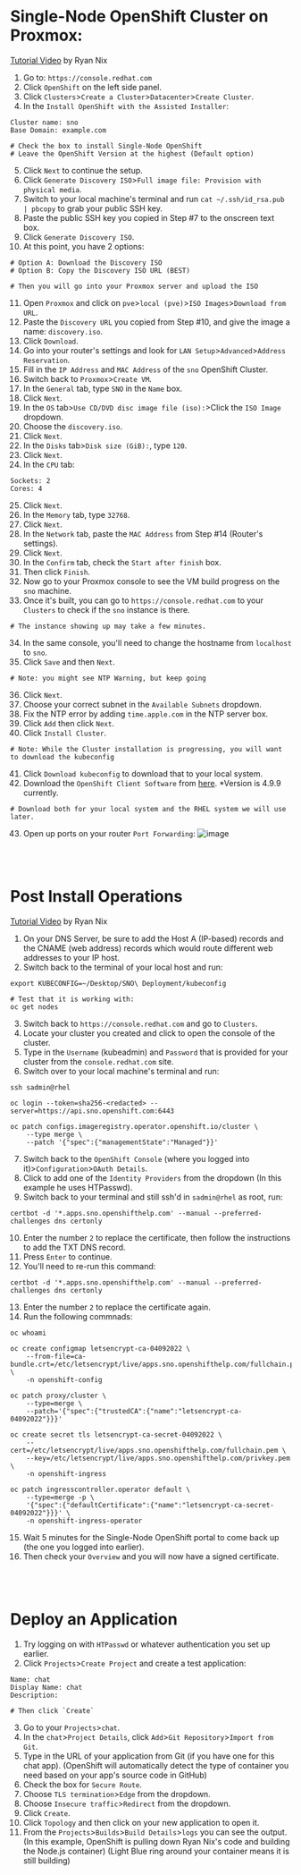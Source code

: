 # Single-Node OpenShift Cluster on Proxmox:
[Tutorial Video](https://www.youtube.com/watch?v=leJa9HmvdI0&t=13s) by Ryan Nix

1) Go to: `https://console.redhat.com`
2) Click `OpenShift` on the left side panel.
3) Click `Clusters`>`Create a Cluster`>`Datacenter`>`Create Cluster`.
4) In the `Install OpenShift with the Assisted Installer`:
```
Cluster name: sno
Base Domain: example.com

# Check the box to install Single-Node OpenShift
# Leave the OpenShift Version at the highest (Default option)
```
5) Click `Next` to continue the setup.
6) Click `Generate Discovery ISO`>`Full image file: Provision with physical media`.
7) Switch to your local machine's terminal and run `cat ~/.ssh/id_rsa.pub | pbcopy` to grab your public SSH key.
8) Paste the public SSH key you copied in Step #7 to the onscreen text box.
9) Click `Generate Discovery ISO`.
10) At this point, you have 2 options:
```
# Option A: Download the Discovery ISO
# Option B: Copy the Discovery ISO URL (BEST)

# Then you will go into your Proxmox server and upload the ISO
```
11) Open `Proxmox` and click on `pve`>`local (pve)`>`ISO Images`>`Download from URL`.
12) Paste the `Discovery URL` you copied from Step #10, and give the image a name: `discovery.iso`.
13) Click `Download`.
14) Go into your router's settings and look for `LAN Setup`>`Advanced`>`Address Reservation`.
15) Fill in the `IP Address` and `MAC Address` of the `sno` OpenShift Cluster.
16) Switch back to `Proxmox`>`Create VM`.
17) In the `General` tab, type `SNO` in the `Name` box.
18) Click `Next`.
19) In the `OS` tab>`Use CD/DVD disc image file (iso):`>Click the `ISO Image` dropdown.
20) Choose the `discovery.iso`.
21) Click `Next`.
22) In the `Disks` tab>`Disk size (GiB):`, type `120`.
23) Click `Next`.
24) In the `CPU` tab:
```
Sockets: 2
Cores: 4
```
25) Click `Next`.
26) In the `Memory` tab, type `32768`.
27) Click `Next`.
28) In the `Network` tab, paste the `MAC Address` from Step #14 (Router's settings).
29) Click `Next`.
30) In the `Confirm` tab, check the `Start after finish` box.
31) Then click `Finish`.
32) Now go to your Proxmox console to see the VM build progress on the `sno` machine.
33) Once it's built, you can go to `https://console.redhat.com` to your `Clusters` to check if the `sno` instance is there.
```
# The instance showing up may take a few minutes.
```
34) In the same console, you'll need to change the hostname from `localhost` to `sno`.
35) Click `Save` and then `Next`.
```
# Note: you might see NTP Warning, but keep going
```
36) Click `Next`.
37) Choose your correct subnet in the `Available Subnets` dropdown.
38) Fix the NTP error by adding `time.apple.com` in the NTP server box.
39) Click `Add` then click `Next`.
40) Click `Install Cluster`.
```
# Note: While the Cluster installation is progressing, you will want to download the kubeconfig 
```
41) Click `Download kubeconfig` to download that to your local system.
42) Download the `OpenShift Client Software` from [here](https://mirror.openshift.com/pub/openshift-v4/x86_64/clients/ocp/4.9.9/). *Version is 4.9.9 currently.
```
# Download both for your local system and the RHEL system we will use later.
```
43) Open up ports on your router `Port Forwarding`:
![image](https://github.com/user-attachments/assets/d6e4413b-d205-4595-b9c9-6952dcd53919)

<br><br>
# Post Install Operations
[Tutorial Video](https://www.youtube.com/watch?v=leJa9HmvdI0&t=514s) by Ryan Nix

1) On your DNS Server, be sure to add the Host A (IP-based) records and the CNAME (web address) records which would route different web addresses to your IP host.
2) Switch back to the terminal of your local host and run:
```
export KUBECONFIG=~/Desktop/SNO\ Deployment/kubeconfig

# Test that it is working with:
oc get nodes
```
3) Switch back to `https://console.redhat.com` and go to `Clusters`.
4) Locate your cluster you created and click to open the console of the cluster.
5) Type in the `Username` (kubeadmin) and `Password` that is provided for your cluster from the `console.redhat.com` site.
6) Switch over to your local machine's terminal and run:
```
ssh sadmin@rhel

oc login --token=sha256-<redacted> --server=https://api.sno.openshift.com:6443

oc patch configs.imageregistry.operator.openshift.io/cluster \
    --type merge \
    --patch '{"spec":{"managementState":"Managed"}}'
```
7) Switch back to the `OpenShift Console` (where you logged into it)>`Configuration`>`OAuth Details`.
8) Click to add one of the `Identity Providers` from the dropdown (In this example he uses HTPasswd).
9) Switch back to your terminal and still ssh'd in `sadmin@rhel` as root, run:
```
certbot -d '*.apps.sno.openshifthelp.com' --manual --preferred-challenges dns certonly
```
10) Enter the number `2` to replace the certificate, then follow the instructions to add the TXT DNS record.
11) Press `Enter` to continue.
12) You'll need to re-run this command:
```
certbot -d '*.apps.sno.openshifthelp.com' --manual --preferred-challenges dns certonly
```
13) Enter the number `2` to replace the certificate again.
14) Run the following commnads:
```
oc whoami

oc create configmap letsencrypt-ca-04092022 \
    --from-file=ca-bundle.crt=/etc/letsencrypt/live/apps.sno.openshifthelp.com/fullchain.pem \
    -n openshift-config

oc patch proxy/cluster \
    --type=merge \
    --patch='{"spec":{"trustedCA":{"name":"letsencrypt-ca-04092022"}}}'

oc create secret tls letsencrypt-ca-secret-04092022 \
    --cert=/etc/letsencrypt/live/apps.sno.openshifthelp.com/fullchain.pem \
    --key=/etc/letsencrypt/live/apps.sno.openshifthelp.com/privkey.pem \
    -n openshift-ingress

oc patch ingresscontroller.operator default \
    --type=merge -p \
    '{"spec":{"defaultCertificate":{"name":"letsencrypt-ca-secret-04092022"}}}' \
    -n openshift-ingress-operator
```
15) Wait 5 minutes for the Single-Node OpenShift portal to come back up (the one you logged into earlier).
16) Then check your `Overview` and you will now have a signed certificate.

<br><br>
# Deploy an Application

1) Try logging on with `HTPasswd` or whatever authentication you set up earlier.
2) Click `Projects`>`Create Project` and create a test application:
```
Name: chat
Display Name: chat
Description:

# Then click `Create`
```
3) Go to your `Projects`>`chat`.
4) In the `chat`>`Project Details`, click `Add`>`Git Repository`>`Import from Git`.
5) Type in the URL of your application from Git (if you have one for this chat app).
(OpenShift will automatically detect the type of container you need based on your app's source code in GitHub)
6) Check the box for `Secure Route`.
7) Choose `TLS termination`>`Edge` from the dropdown.
8) Choose `Insecure traffic`>`Redirect` from the dropdown.
9) Click `Create`.
10) Click `Topology` and then click on your new application to open it.
11) From the `Projects`>`Builds`>`Build Details`>`logs` you can see the output.
(In this example, OpenShift is pulling down Ryan Nix's code and building the Node.js container)
(Light Blue ring around your container means it is still building)
